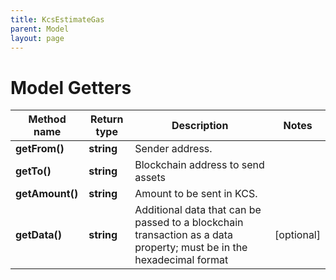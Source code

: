 ```yaml
---
title: KcsEstimateGas
parent: Model
layout: page
---
```


# Model Getters

Method name | Return type | Description | Notes
------------ | ------------- | ------------- | -------------
**getFrom()** | **string** | Sender address. |
**getTo()** | **string** | Blockchain address to send assets |
**getAmount()** | **string** | Amount to be sent in KCS. |
**getData()** | **string** | Additional data that can be passed to a blockchain transaction as a data property; must be in the hexadecimal format | [optional]

